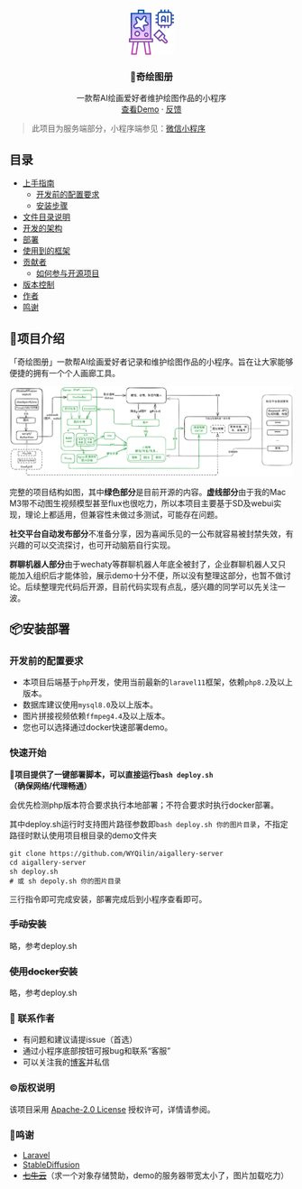 <!-- PROJECT LOGO -->
<br />

<!-- PROJECT LOGO -->
<p align="center">
  <a href="https://github.com/shaojintian/Best_README_template/">
    <img src="demo/logo.png" alt="Logo" width="80" height="80">
  </a>

  <h3 align="center">🎨奇绘图册</h3>
  <p align="center">
    一款帮AI绘画爱好者维护绘图作品的小程序
    <br />
    <a href="https://github.com/shaojintian/Best_README_template">查看Demo</a>
    ·
    <a href="https://github.com/shaojintian/Best_README_template/issues">反馈</a>

</p>

> 此项目为服务端部分，小程序端参见：[微信小程序](https://github.com/WYQilin/aigallery)
 
## 目录

- [上手指南](#上手指南)
  - [开发前的配置要求](#开发前的配置要求)
  - [安装步骤](#安装步骤)
- [文件目录说明](#文件目录说明)
- [开发的架构](#开发的架构)
- [部署](#部署)
- [使用到的框架](#使用到的框架)
- [贡献者](#贡献者)
  - [如何参与开源项目](#如何参与开源项目)
- [版本控制](#版本控制)
- [作者](#作者)
- [鸣谢](#鸣谢)

## 📖项目介绍
「奇绘图册」一款帮AI绘画爱好者记录和维护绘图作品的小程序。旨在让大家能够便捷的拥有一个个人画廊工具。

<div align="center">
    <img src="demo/overview.png">
</div>

完整的项目结构如图，其中**绿色部分**是目前开源的内容。**虚线部分**由于我的Mac M3带不动图生视频模型甚至flux也很吃力，所以本项目主要基于SD及webui实现，理论上都适用，但兼容性未做过多测试，可能存在问题。

**社交平台自动发布部分**不准备分享，因为喜闻乐见的一公布就容易被封禁失效，有兴趣的可以交流探讨，也可开动脑筋自行实现。

**群聊机器人部分**由于wechaty等群聊机器人年底全被封了，企业群聊机器人又只能加入组织后才能体验，展示demo十分不便，所以没有整理这部分，也暂不做讨论。后续整理完代码后开源，目前代码实现有点乱，感兴趣的同学可以先关注一波。

## 📦安装部署
### 开发前的配置要求
- 本项目后端基于`php`开发，使用当前最新的`laravel11`框架，依赖`php8.2`及以上版本。
- 数据库建议使用`mysql8.0`及以上版本。
- 图片拼接视频依赖`ffmpeg4.4`及以上版本。
- 您也可以选择通过docker快速部署demo。


### 快速开始

**🔔项目提供了一键部署脚本，可以直接运行`bash deploy.sh`（确保网络/代理畅通）**

会优先检测php版本符合要求执行本地部署；不符合要求时执行docker部署。

其中deploy.sh运行时支持图片路径参数即`bash deploy.sh 你的图片目录`，不指定路径时默认使用项目根目录的demo文件夹

```shell
git clone https://github.com/WYQilin/aigallery-server
cd aigallery-server
sh deploy.sh
# 或 sh depoly.sh 你的图片目录
```
三行指令即可完成安装，部署完成后到小程序查看即可。


### ~~手动安装~~
略，参考deploy.sh

### ~~使用docker安装~~
略，参考deploy.sh


### 📧 联系作者
- 有问题和建议请提issue（首选）
- 通过小程序底部按钮可报bug和联系“客服”
- 可以关注我的[博客](http://xiaobaiqi.blog.csdn.net)并私信


### ©️版权说明
 
该项目采用 [Apache-2.0 License](LICENSE) 授权许可，详情请参阅。

### 🔗鸣谢


- [Laravel](https://www.webpagefx.com/tools/emoji-cheat-sheet)
- [StableDiffusion](https://shields.io)
- [~~七牛云~~]()（求一个对象存储赞助，demo的服务器带宽太小了，图片加载吃力）



